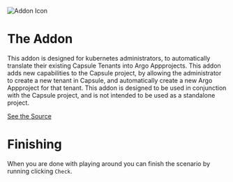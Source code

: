 ![Addon Icon](https://github.com/peak-scale/capsule-argo-addon/raw/main/docs/images/capsule-argo.png)

# The Addon

This addon is designed for kubernetes administrators, to automatically translate their existing Capsule Tenants into Argo Appprojects. This addon adds new capabilities to the Capsule project, by allowing the administrator to create a new tenant in Capsule, and automatically create a new Argo Appproject for that tenant. This addon is designed to be used in conjunction with the Capsule project, and is not intended to be used as a standalone project.

[See the Source](https://github.com/peak-scale/capsule-argo-addon)

# Finishing

When you are done with playing around you can finish the scenario by running clicking `Check`.
